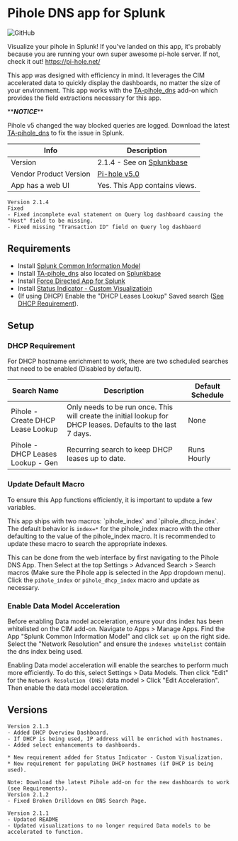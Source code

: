 # Pihole DNS app for Splunk

![GitHub](https://img.shields.io/github/license/zachchristensen28/pihole_dns_app)

Visualize your pihole in Splunk! If you've landed on this app, it's probably because you are running your own super awesome pi-hole server. If not, check it out! https://pi-hole.net/

This app was designed with efficiency in mind. It leverages the CIM accelerated data to quickly display the dashboards, no matter the size of your environment. This app works with the [TA-pihole_dns](https://github.com/ZachChristensen28/TA-pihole_dns) add-on which provides the field extractions necessary for this app.  

\*\***_NOTICE_**\*\*

Pihole v5 changed the way blocked queries are logged. Download the latest [TA-pihole_dns](https://github.com/ZachChristensen28/TA-pihole_dns) to fix the issue in Splunk.

Info | Description
------|----------
Version | 2.1.4 - See on [Splunkbase](https://splunkbase.splunk.com/app/4506/)
Vendor Product Version | [Pi-hole v5.0](https://pi-hole.net/)
App has a web UI | Yes. This App contains views.

```TEXT
Version 2.1.4
Fixed
- Fixed incomplete eval statement on Query log dashboard causing the "Host" field to be missing.
- Fixed missing "Transaction ID" field on Query log dashbaord
```

## Requirements

- Install [Splunk Common Information Model](https://splunkbase.splunk.com/app/1621/)
- Install [TA-pihole_dns](https://github.com/ZachChristensen28/TA-pihole_dns) also located on [Splunkbase](https://splunkbase.splunk.com/app/4505/)
- Install [Force Directed App for Splunk](https://splunkbase.splunk.com/app/3767/)
- Install [Status Indicator - Custom Visualizatioin](https://splunkbase.splunk.com/app/3119/)
- (If using DHCP) Enable the "DHCP Leases Lookup" Saved search ([See DHCP Requirement](#dhcp-requirement)).

## Setup

### DHCP Requirement

For DHCP hostname enrichment to work, there are two scheduled searches that need to be enabled (Disabled by default).

Search Name | Description | Default Schedule
----------- | ----------- | ----------------
Pihole - Create DHCP Lease Lookup | Only needs to be run once. This will create the initial lookup for DHCP leases. Defaults to the last 7 days. | None
Pihole - DHCP Leases Lookup - Gen | Recurring search to keep DHCP leases up to date. | Runs Hourly

### Update Default Macro

To ensure this App functions efficiently, it is important to update a few variables.

This app ships with two macros: \`pihole_index\` and \`pihole_dhcp_index\`. The default behavior is `index=*` for the pihole_index macro with the other defaulting to the value of the pihole_index macro. It is recommended to update these macro to search the appropriate indexes.

This can be done from the web interface by first navigating to the Pihole DNS App. Then Select at the top Settings > Advanced Search > Search macros (Make sure the Pihole app is selected in the App dropdown menu). Click the `pihole_index` or `pihole_dhcp_index` macro and update as necessary.

### Enable Data Model Acceleration

Before enabling Data model acceleration, ensure your dns index has been whitelisted on the CIM add-on. Navigate to Apps > Manage Apps. Find the App "Splunk Common Information Model" and click `set up` on the right side. Select the "Network Resolution" and ensure the `indexes whitelist` contain the dns index being used.

Enabling Data model acceleration will enable the searches to perform much more efficiently. To do this, select Settings > Data Models. Then click "Edit" for the `Network Resolution (DNS)` data model > Click "Edit Acceleration". Then enable the data model acceleration.

## Versions

```TEXT
Version 2.1.3
- Added DHCP Overview Dashboard.
- If DHCP is being used, IP address will be enriched with hostnames.
- Added select enhancements to dashboards.

* New requirement added for Status Indicator - Custom Visualization.
* New requirement for populating DHCP hostnames (if DHCP is being used).

Note: Download the latest Pihole add-on for the new dashboards to work (see Requirements).
Version 2.1.2
- Fixed Broken Drilldown on DNS Search Page.

Version 2.1.1
- Updated README
- Updated visualizations to no longer required Data models to be accelerated to function.
```
